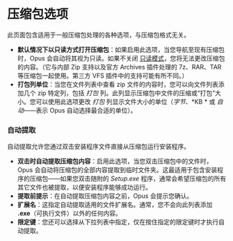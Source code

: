 # 压缩包选项

此页面包含适用于一般压缩包处理的各种选项，与压缩包格式无关。

- **默认情况下以只读方式打开压缩包**：如果启用此选项，当您导航至现有压缩包时，Opus 会自动将其视为只读。如果不关闭 [只读模式](/Manual/file_operations/creating_archives/zip_files/read-only_mode.zh.md)，您将无法更改压缩包的内容。（它与内部 Zip 支持以及官方 Archives 插件处理的 7z、RAR、TAR 等压缩包一起使用。第三方 VFS 插件中的支持可能有所不同。）
- **打包列单位**：当您在文件列表中查看 zip 文件的内容时，您可以向文件列表添加几个 zip 特定列，包括 *打包* 列。此列显示压缩包中文件的压缩或“打包”大小。您可以使用此选项更改 *打包* 列显示文件大小的单位（*字节*、*KB * 或 *自动*——表示 Opus 自动选择最合适的单位）。

### 自动提取

自动提取允许您通过双击安装程序文件直接从压缩包运行安装程序。

- **双击时自动提取压缩包内容**：启用此选项，当您双击压缩包中的文件时，Opus 会自动将压缩包的全部内容提取到临时文件夹。这最适用于包含安装程序的压缩包——如果您双击随附的 *Setup.exe* 程序，通常会希望压缩包的所有其它文件也被提取，以便安装程序能够成功运行。
- **提取前提示**：在自动提取压缩包内容之前，Opus 会提示您确认。
- **扩展名**：这指定自动提取适用的文件扩展名。通常，您不会向此列表添加 **.exe**（可执行文件）以外的任何内容。
- **限定键**：您还可以选择从下拉列表中指定，仅在按住指定的限定键时才执行自动提取。